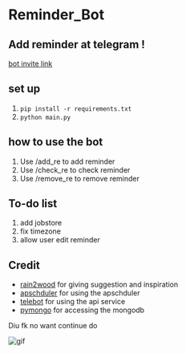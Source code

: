 # Reminder_Bot #

## Add reminder at telegram ! ##

[bot invite link](https://t.me/tkt_reminder_bot)

## set up ##
1. ```pip install -r requirements.txt```
2. ```python main.py```

## how to use the bot ##
1. Use /add_re to add reminder
2. Use /check_re to check reminder
3. Use /remove_re to remove reminder

## To-do list ##
1. add jobstore
2. fix timezone
3. allow user edit reminder

## Credit ##
- [rain2wood](https://github.com/rain2wood) for giving suggestion and inspiration
- [apschduler](https://github.com/agronholm) for using the apschduler
- [telebot](https://github.com/eternnoir) for using the api service
- [pymongo](https://github.com/mongodb) for accessing the mongodb




Diu fk no want continue do  

![gif](https://68.media.tumblr.com/c7f2e8d0e24eb84b75295ac7d5f9164c/tumblr_nmkqza0YSd1urep1no1_500.gif)